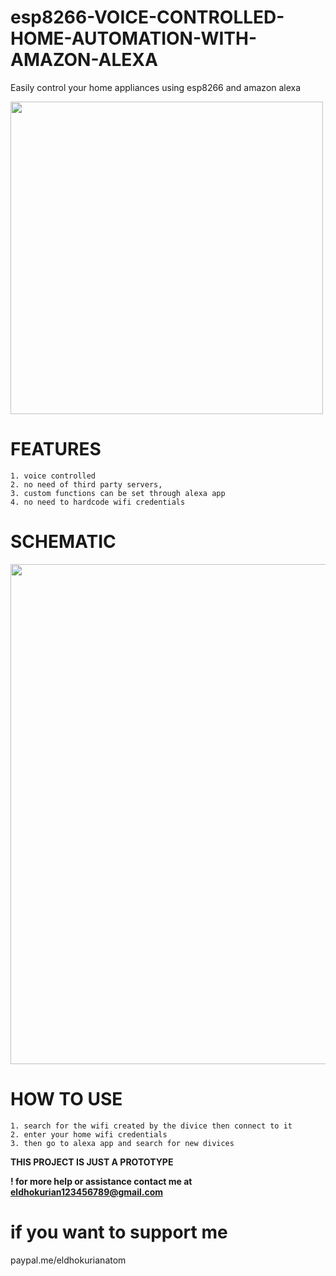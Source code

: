 # esp8266-VOICE-CONTROLLED-HOME-AUTOMATION-WITH-AMAZON-ALEXA
Easily control your home appliances using esp8266 and amazon alexa






<image src="images/IMG_20210401_212734.jpg" width="500"> 
 
  # FEATURES
 ```
1. voice controlled
2. no need of third party servers, 
3. custom functions can be set through alexa app
4. no need to hardcode wifi credentials
``` 

# SCHEMATIC
<image src="images/Schematic_iotswitch_2021-04-21.png" width="800"> 
 
 # HOW TO USE
  ```
1. search for the wifi created by the divice then connect to it
2. enter your home wifi credentials
3. then go to alexa app and search for new divices
``` 

  
  **THIS PROJECT IS JUST A PROTOTYPE**
  
  
**! for more help or assistance contact me at eldhokurian123456789@gmail.com**

# if you want to support me
paypal.me/eldhokurianatom
